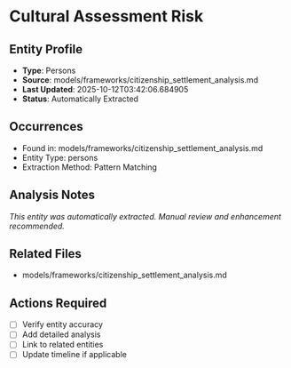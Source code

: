 # Cultural Assessment Risk

## Entity Profile
- **Type**: Persons
- **Source**: models/frameworks/citizenship_settlement_analysis.md
- **Last Updated**: 2025-10-12T03:42:06.684905
- **Status**: Automatically Extracted

## Occurrences
- Found in: models/frameworks/citizenship_settlement_analysis.md
- Entity Type: persons
- Extraction Method: Pattern Matching

## Analysis Notes
*This entity was automatically extracted. Manual review and enhancement recommended.*

## Related Files
- models/frameworks/citizenship_settlement_analysis.md

## Actions Required
- [ ] Verify entity accuracy
- [ ] Add detailed analysis
- [ ] Link to related entities
- [ ] Update timeline if applicable
